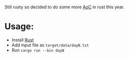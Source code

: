 Still rusty so decided to do some more [AoC](https://adventofcode.com) in rust this year.

# Usage:
- Install [Rust](https://www.rust-lang.org)
- Add input file as `target/data/dayN.txt`
- Run `cargo run --bin dayN`
